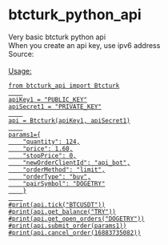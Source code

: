 # btcturk_python_api
Very basic btcturk python api <br>
When you create an api key, use ipv6 address<br>
Source:<br>
<a href="https://docs.btcturk.com/authentication/authentication-v1" target="_blank">
<br>
Usage:
<br>
<pre>
<code>from btcturk_api import Btcturk
    
apiKey1 = "PUBLIC_KEY"
apiSecret1 = "PRIVATE_KEY"
    
api = Btcturk(apiKey1, apiSecret1)
    
params1={
    "quantity": 124,
    "price": 1.60,
    "stopPrice": 0,
    "newOrderClientId": "api_bot",
    "orderMethod": "limit",
    "orderType": "buy",
    "pairSymbol": "DOGETRY"
    }
    
#print(api.tick("BTCUSDT"))
#print(api.get_balance("TRY"))
#print(api.get_open_orders("DOGETRY"))
#print(api.submit_order(params1))
#print(api.cancel_order(16883735082))
</code></pre>
